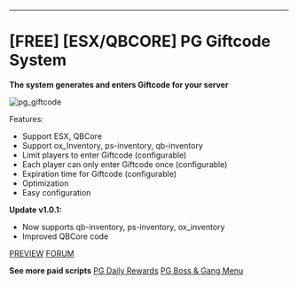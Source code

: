 ----------
# [FREE] [ESX/QBCORE] PG Giftcode System

**The system generates and enters Giftcode for your server**


![pg_giftcode](https://github.com/PenG1235/pg_giftcode/assets/87028065/176e4cae-4aa1-4777-8a9d-16244c388373)

Features:
- Support ESX, QBCore
- Support ox_Inventory, ps-inventory, qb-inventory
- Limit players to enter Giftcode (configurable)
- Each player can only enter Giftcode once (configurable)
- Expiration time for Giftcode (configurable)
- Optimization
- Easy configuration

**Update v1.0.1:**
- Now supports qb-inventory, ps-inventory, ox_inventory
- Improved QBCore code

[PREVIEW](https://youtu.be/SbPKnBPbrWM)
[FORUM](https://forum.cfx.re/t/free-esx-qbcore-giftcode-system/5247588)

**See more paid scripts**
[PG Daily Rewards](https://forum.cfx.re/t/esx-qbcore-pg-dailyrewards/5246923)
[PG Boss & Gang Menu](https://forum.cfx.re/t/esx-boss-gang-menu/5246206)
